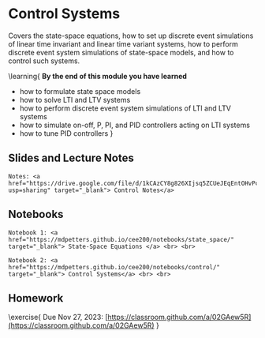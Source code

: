 # Control Systems 

Covers the state-space equations, how to set up discrete event simulations of linear time invariant and linear time variant systems, how to perform discrete event system simulations of state-space models, and how to control such systems. 

\learning{
**By the end of this module you have learned**
- how to formulate state space models
- how to solve LTI and LTV systems
- how to perform discrete event system simulations of LTI and LTV systems
- how to simulate on-off, P, PI, and PID controllers acting on LTI systems
- how to tune PID controllers 
}

## Slides and Lecture Notes

~~~
Notes: <a href="https://drive.google.com/file/d/1kCAzCY8g826XIjsq5ZCUeJEqEntOHvPc/view?usp=sharing" target="_blank"> Control Notes</a>
~~~

## Notebooks

~~~
Notebook 1: <a href="https://mdpetters.github.io/cee200/notebooks/state_space/" target="_blank"> State-Space Equations </a> <br> <br>

Notebook 2: <a href="https://mdpetters.github.io/cee200/notebooks/control/" target="_blank"> Control Systems</a> <br> <br>
~~~

## Homework

\exercise{
Due Nov 27, 2023: [https://classroom.github.com/a/02GAew5R](https://classroom.github.com/a/02GAew5R) 
}
